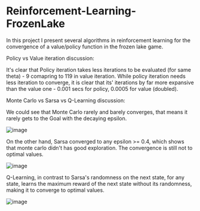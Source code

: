 # Reinforcement-Learning-FrozenLake

In this project I present several algorithms in reinforcement learning for the convergence of a value/policy function in the frozen lake game.

Policy vs Value iteration discussion:

It's clear that Policy iteration takes less iterations to be evaluated (for same theta) - 9 comapring to 119 in value iteration.
While policy iteration needs less iteration to converge, it is clear that its' iterations by far more expansive than the value one - 0.001 secs for policy, 0.0005 for value (doubled).

Monte Carlo vs Sarsa vs Q-Learning discussion:

We could see that Monte Carlo rarely and barely converges, that means it rarely gets to the Goal with the decaying epsilon.

![image](https://github.com/RanMatalon/Reinforcement-Learning-FrozenLake/assets/138029692/99f74d53-2fc1-4189-baf7-1eb5a0f0719c)


On the other hand, Sarsa converged to any epsilon >= 0.4, which shows that monte carlo didn't has good exploration. The convergence is still not to optimal values.

![image](https://github.com/RanMatalon/Reinforcement-Learning-FrozenLake/assets/138029692/ccbd1fb7-ad45-4630-bde7-a71afd333be6)

Q-Learning, in contrast to Sarsa's randomness on the next state, for any state, learns the maximum reward of the next state without its randomness, making it to converge to optimal values.

![image](https://github.com/RanMatalon/Reinforcement-Learning-FrozenLake/assets/138029692/97fe1369-b0a8-4209-ba7b-63fb654b6d24)
